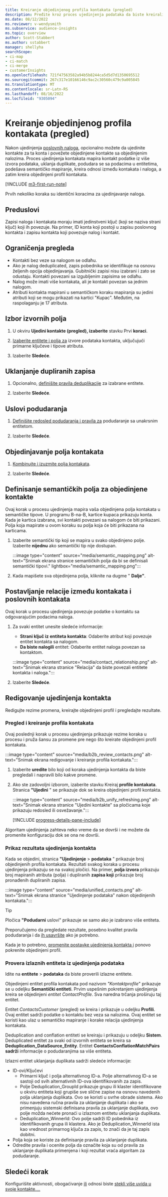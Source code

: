 ```yaml
---
title: Kreiranje objedinjenog profila kontakata (pregled)
description: Pređite kroz proces ujedinjenja podataka da biste kreirali jedan glavni skup kontakata.
ms.date: 08/12/2022
ms.reviewer: v-wendysmith
ms.subservice: audience-insights
ms.topic: overview
author: Scott-Stabbert
ms.author: sstabbert
manager: shellyha
searchScope:
- ci-map
- ci-match
- ci-merge
- customerInsights
ms.openlocfilehash: 721f47563582a94b5b8244ca5d5d7d1350695512
ms.sourcegitcommit: 267c317e10166146c9ac2c30560c479c9a005845
ms.translationtype: MT
ms.contentlocale: sr-Latn-RS
ms.lasthandoff: 08/16/2022
ms.locfileid: "9305094"
---
```

# <a name="create-a-unified-contact-profile-preview"></a>Kreiranje objedinjenog profila kontakata (pregled)

Nakon ujedinjenja [poslovnih naloga](map-entities.md), opcionalno možete da ujedinite kontakte za ta konta i povežete objedinjene kontakte sa objedinjenim nalozima. Proces ujedinjenja kontakata mapira kontakt podatke iz više izvora podataka, uklanja duplikate, podudara se sa podacima u entitetima, podešava semantičko mapiranje, kreira odnosi između kontakata i naloga, a zatim kreira objedinjeni profil kontakata.

[!INCLUDE [m3-first-run-note](includes/m3-first-run-note.md)]

Prvih nekoliko koraka su identični koracima za ujedinjavanje naloga.

## <a name="prerequisites"></a>Preduslovi

Zapisi naloga i kontakata moraju imati jedinstveni ključ (koji se naziva strani ključ) koji ih povezuje. Na primer, ID konta koji postoji u zapisu poslovnog kontakta i zapisu kontakta koji povezuje nalog i kontakt.

## <a name="preview-limitations"></a>Ograničenja pregleda

- Kontakti bez veze sa nalogom se odlaћu.
- Ako je nalog deduplicated, zapis pobednika se identifikuje na osnovu željenih opcija objedinjavanja. Gubitnički zapisi nisu izabrani i zato se odustaju. Kontakti povezani sa izgubljenim zapisima se odlaћu.
- Nalog može imati više kontakata, ali je kontakt povezan sa jednim nalogom.
- Atributi kontakta mapirani u semantičkom koraku mapiranja su jedini atributi koji se mogu prikazati na kartici "Kupac". Međutim, na raspolaganju je 17 atributa.

## <a name="select-source-fields"></a>Izbor izvornih polja

1. U okviru **Ujedini kontakte (pregled), izaberite** stavku Prvi **koraci**.

1. [Izaberite entitete i polja za](map-entities.md) izvore podataka kontakta, uključujući primarne ključeve i tipove atributa.

1. Izaberite **Sledeće**.

## <a name="remove-duplicate-records"></a>Uklanjanje dupliranih zapisa

1. Opcionalno, [definišite pravila deduplikacije](remove-duplicates.md) za izabrane entitete.

1. Izaberite **Sledeće**.

## <a name="match-conditions"></a>Uslovi podudaranja

1. [Definišite redosled podudaranja i pravila za](match-entities.md) podudaranje sa unakrsnim entitetom.

1. Izaberite **Sledeće**.

## <a name="unify-contact-fields"></a>Objedinjavanje polja kontakata

1. [Kombinujte i izuzmite polja kontakata](merge-entities.md).

1. Izaberite **Sledeće**.

## <a name="define-the-semantic-fields-for-unified-contacts"></a>Definisanje semantičkih polja za objedinjene kontakte

Ovaj korak u procesu ujedinjenja mapira vaša objedinjena polja kontakata u semantičke tipove. U programu B-na-B, kartice kupaca prikazuju konta. Kada je kartica izabrana, svi kontakti povezani sa nalogom će biti prikazani. Polja koja mapirate u ovom koraku su polja koja će biti prikazana na karticama.

1. Izaberite semantički tip koji se mapira u svako objedinjeno polje. Izaberite **nijednu** ako semantički tip nije dostupan.

   :::image type="content" source="media/semantic_mapping.png" alt-text="Snimak ekrana stranice semantičkih polja da bi se definisali semantički tipovi." lightbox="media/semantic_mapping.png":::

1. Kada mapišete sva objedinjena polja, kliknite na dugme " **Dalje"**.

## <a name="set-the-relationship-between-contacts-and-accounts"></a>Postavljanje relacije između kontakata i poslovnih kontakata

Ovaj korak u procesu ujedinjenja povezuje podatke o kontaktu sa odgovarajućim podacima naloga.

1. Za svaki entitet unesite sledeće informacije:

   - **Strani ključ iz entiteta kontakta**: Odaberite atribut koji povezuje entitet kontakta sa nalogom.
   - **Da biste nalogili** entitet: Odaberite entitet naloga povezan sa kontaktom.

   :::image type="content" source="media/contact_relationship.png" alt-text="Snimak ekrana stranice &quot;Relacija&quot; da biste povezali entitete kontakta i naloga.":::

1. Izaberite **Sledeće**.

## <a name="review-contact-unification"></a>Redigovanje ujedinjenja kontakta

Redigujte rezime promena, kreirajte objedinjeni profil i pregledajte rezultate.

### <a name="review-and-create-contact-profiles"></a>Pregled i kreiranje profila kontakata

Ovaj poslednji korak u procesu ujedinjenja prikazuje rezime koraka u procesu i pruža šansu za promene pre nego što kreirate objedinjeni profil kontakata.

:::image type="content" source="media/b2b_review_contacts.png" alt-text="Snimak ekrana redigovanje i kreiranje profila kontakata.":::

1. Izaberite **uredite** bilo koji od koraka ujedinjenja kontakta da biste pregledali i napravili bilo kakve promene.

1. Ako ste zadovoljni izborom, izaberite stavku Kreiraj **profile kontakata**. Stranica **"Ujedini** " se prikazuje dok se kreira objedinjeni profil kontakta.
  
   :::image type="content" source="media/b2b_unify_refreshing.png" alt-text="Snimak ekrana stranice &quot;Ujedini kontakte&quot; sa pločicama koje prikazuju redosled ili osvežavanje.":::

   [!INCLUDE [progress-details-pane-include](includes/progress-details-pane.md)]

Algoritam ujedinjenja zahteva neko vreme da se dovrši i ne možete da promenite konfiguraciju dok se ona ne dovrši.

### <a name="view-the-results-of-contact-unification"></a>Prikaz rezultata ujedinjenja kontakta

Kada se objedini, stranica **"Ujedinjenje** > **podataka** " prikazuje broj objedinjenih profila kontakata. Rezultati svakog koraka u procesu ujedinjenja prikazuju se na svakoj pločici. Na primer, **polja izvora** prikazuju broj mapiranih atributa (polja) i dupliranih **zapisa koji** prikazuje broj pronađenih dupliranih zapisa.

:::image type="content" source="media/unified_contacts.png" alt-text="Snimak ekrana stranice &quot;Ujedinjenje podataka&quot; nakon objedinjenih kontakata.":::

> [!TIP]
> Pločica **"Podudarni** uslovi" prikazuje se samo ako je izabrano više entiteta.

Preporučujemo da pregledate rezultate, posebno kvalitet pravila podudaranja i da [ih usavršite](data-unification-update.md#manage-match-rules) ako je potrebno.

Kada je to potrebno, [promenite postavke ujedinjenja kontakta i](data-unification-update.md) ponovo pokrenite objedinjeni profil.

### <a name="verify-output-entities-from-data-unification"></a>Provera izlaznih entiteta iz ujedinjenja podataka

Idite na **entitete** > **podataka** da biste proverili izlazne entitete.

Objedinjeni entitet profila kontakata pod nazivom *"Kontaktprofile*" prikazuje se u odeljku **Semantički entiteti**. Prvim uspešnim pokretanjem ujedinjenja kreira se objedinjeni *entitet ContactProfile*. Sva naredna trčanja proširuju taj entitet.

Entitet *ContactsCustomer* (pregled) se kreira i prikazuje u odeljku **Profili**. Ovaj entitet sadrži podatke o kontaktu bez veza sa nalozima. Ovaj entitet se koristi kao ulaz u semantičko mapiranje i korake relacija ujedinjenja kontakata.

Deduplication and conflation entiteti se kreiraju i prikazuju u odeljku **Sistem**. Deduplicated entitet za svaki od izvornih entiteta se kreira sa **Deduplication_DataSource_Entity**. Entitet **ContactsConflationMatchPairs sadrži** informacije o podudaranjima sa više entiteta.

Izlazni entitet uklanjanja duplikata sadrži sledeće informacije:
- ID-ovi/Ključevi
  - Primarni ključ i polja alternativnog ID-a. Polje alternativnog ID-a se sastoji od svih alternativnih ID-ova identifikovanih za zapis.
  - Polje Deduplication_GroupId prikazuje grupu ili klaster identifikovane u okviru entiteta koji grupiše sve slične zapise na osnovu navedenih polja uklanjanja duplikata. Ovo se koristi u svrhe obrade sistema. Ako nisu navedena ručna pravila za uklanjanje duplikata i ako se primenjuju sistemski definisana pravila za uklanjanje duplikata, ovo polje možda nećete pronaći u izlaznom entitetu uklanjanja duplikata.
  - Deduplication_WinnerId: Ovo polje sadrži ID pobednika iz identifikovanih grupa ili klastera. Ako je Deduplication_WinnerId ista kao vrednost primarnog ključa za zapis, to znači da je taj zapis dobitni.
- Polja koja se koriste za definisanje pravila za uklanjanje duplikata.
- Odredite pravila i ocenite polja da označite koja su od pravila za uklanjanje duplikata primenjena i koji rezultat vraća algoritam za podudaranje.

## <a name="next-step"></a>Sledeći korak

Konfigurišite aktivnosti, obogaćivanje [ili](activities.md) odnosi biste [stekli više uvida u svoje kontakte.](enrichment-hub.md)[...](relationships.md)
